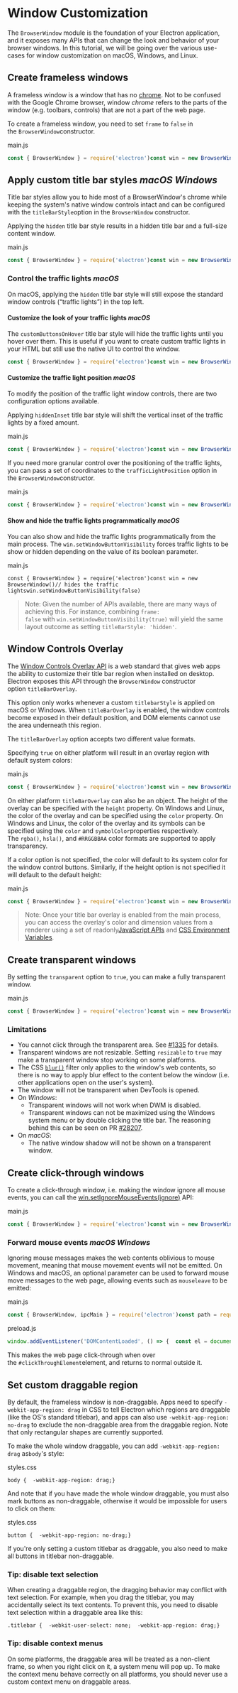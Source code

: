# Window Customization

The `BrowserWindow` module is the foundation of your Electron application, and it exposes many APIs that can change the look and behavior of your browser windows. In this tutorial, we will be going over the various use-cases for window customization on macOS, Windows, and Linux.

## Create frameless windows[​](https://www.electronjs.org/docs/latest/tutorial/window-customization#create-frameless-windows "Direct link to Create frameless windows")

A frameless window is a window that has no [chrome](https://developer.mozilla.org/en-US/docs/Glossary/Chrome). Not to be confused with the Google Chrome browser, window _chrome_ refers to the parts of the window (e.g. toolbars, controls) that are not a part of the web page.

To create a frameless window, you need to set `frame` to `false` in the `BrowserWindow`constructor.

main.js

```JavaScript
const { BrowserWindow } = require('electron')const win = new BrowserWindow({ frame: false })
```

## Apply custom title bar styles _macOS_ _Windows_[​](https://www.electronjs.org/docs/latest/tutorial/window-customization#apply-custom-title-bar-styles-macos-windows "Direct link to apply-custom-title-bar-styles-macos-windows")

Title bar styles allow you to hide most of a BrowserWindow's chrome while keeping the system's native window controls intact and can be configured with the `titleBarStyle`option in the `BrowserWindow` constructor.

Applying the `hidden` title bar style results in a hidden title bar and a full-size content window.

main.js

```JavaScript
const { BrowserWindow } = require('electron')const win = new BrowserWindow({ titleBarStyle: 'hidden' })
```

### Control the traffic lights _macOS_[​](https://www.electronjs.org/docs/latest/tutorial/window-customization#control-the-traffic-lights-macos "Direct link to control-the-traffic-lights-macos")

On macOS, applying the `hidden` title bar style will still expose the standard window controls (“traffic lights”) in the top left.

#### Customize the look of your traffic lights _macOS_[​](https://www.electronjs.org/docs/latest/tutorial/window-customization#customize-the-look-of-your-traffic-lights-macos "Direct link to customize-the-look-of-your-traffic-lights-macos")

The `customButtonsOnHover` title bar style will hide the traffic lights until you hover over them. This is useful if you want to create custom traffic lights in your HTML but still use the native UI to control the window.

```JavaScript
const { BrowserWindow } = require('electron')const win = new BrowserWindow({ titleBarStyle: 'customButtonsOnHover' })
```

#### Customize the traffic light position _macOS_[​](https://www.electronjs.org/docs/latest/tutorial/window-customization#customize-the-traffic-light-position-macos "Direct link to customize-the-traffic-light-position-macos")

To modify the position of the traffic light window controls, there are two configuration options available.

Applying `hiddenInset` title bar style will shift the vertical inset of the traffic lights by a fixed amount.

main.js

```JavaScript
const { BrowserWindow } = require('electron')const win = new BrowserWindow({ titleBarStyle: 'hiddenInset' })
```

If you need more granular control over the positioning of the traffic lights, you can pass a set of coordinates to the `trafficLightPosition` option in the `BrowserWindow`constructor.

main.js

```JavaScript
const { BrowserWindow } = require('electron')const win = new BrowserWindow({  titleBarStyle: 'hidden',  trafficLightPosition: { x: 10, y: 10 }})
```

#### Show and hide the traffic lights programmatically _macOS_[​](https://www.electronjs.org/docs/latest/tutorial/window-customization#show-and-hide-the-traffic-lights-programmatically-macos "Direct link to show-and-hide-the-traffic-lights-programmatically-macos")

You can also show and hide the traffic lights programmatically from the main process. The `win.setWindowButtonVisibility` forces traffic lights to be show or hidden depending on the value of its boolean parameter.

main.js

```
const { BrowserWindow } = require('electron')const win = new BrowserWindow()// hides the traffic lightswin.setWindowButtonVisibility(false)
```

> Note: Given the number of APIs available, there are many ways of achieving this. For instance, combining `frame: false` with `win.setWindowButtonVisibility(true)` will yield the same layout outcome as setting `titleBarStyle: 'hidden'`.

## Window Controls Overlay[​](https://www.electronjs.org/docs/latest/tutorial/window-customization#window-controls-overlay "Direct link to Window Controls Overlay")

The [Window Controls Overlay API](https://github.com/WICG/window-controls-overlay/blob/main/explainer.md) is a web standard that gives web apps the ability to customize their title bar region when installed on desktop. Electron exposes this API through the `BrowserWindow` constructor option `titleBarOverlay`.

This option only works whenever a custom `titlebarStyle` is applied on macOS or Windows. When `titleBarOverlay` is enabled, the window controls become exposed in their default position, and DOM elements cannot use the area underneath this region.

The `titleBarOverlay` option accepts two different value formats.

Specifying `true` on either platform will result in an overlay region with default system colors:

main.js

```JavaScript
const { BrowserWindow } = require('electron')const win = new BrowserWindow({  titleBarStyle: 'hidden',  titleBarOverlay: true})
```

On either platform `titleBarOverlay` can also be an object. The height of the overlay can be specified with the `height` property. On Windows and Linux, the color of the overlay and can be specified using the `color` property. On Windows and Linux, the color of the overlay and its symbols can be specified using the `color` and `symbolColor`properties respectively. The `rgba()`, `hsla()`, and `#RRGGBBAA` color formats are supported to apply transparency.

If a color option is not specified, the color will default to its system color for the window control buttons. Similarly, if the height option is not specified it will default to the default height:

main.js

```JavaScript
const { BrowserWindow } = require('electron')const win = new BrowserWindow({  titleBarStyle: 'hidden',  titleBarOverlay: {    color: '#2f3241',    symbolColor: '#74b1be',    height: 60  }})
```

> Note: Once your title bar overlay is enabled from the main process, you can access the overlay's color and dimension values from a renderer using a set of readonly[JavaScript APIs](https://github.com/WICG/window-controls-overlay/blob/main/explainer.md#javascript-apis) and [CSS Environment Variables](https://github.com/WICG/window-controls-overlay/blob/main/explainer.md#css-environment-variables).

## Create transparent windows[​](https://www.electronjs.org/docs/latest/tutorial/window-customization#create-transparent-windows "Direct link to Create transparent windows")

By setting the `transparent` option to `true`, you can make a fully transparent window.

main.js

```JavaScript
const { BrowserWindow } = require('electron')const win = new BrowserWindow({ transparent: true })
```

### Limitations[​](https://www.electronjs.org/docs/latest/tutorial/window-customization#limitations "Direct link to Limitations")

- You cannot click through the transparent area. See [#1335](https://github.com/electron/electron/issues/1335) for details.
- Transparent windows are not resizable. Setting `resizable` to `true` may make a transparent window stop working on some platforms.
- The CSS [`blur()`](https://developer.mozilla.org/en-US/docs/Web/CSS/filter-function/blur()) filter only applies to the window's web contents, so there is no way to apply blur effect to the content below the window (i.e. other applications open on the user's system).
- The window will not be transparent when DevTools is opened.
- On _Windows_:
    - Transparent windows will not work when DWM is disabled.
    - Transparent windows can not be maximized using the Windows system menu or by double clicking the title bar. The reasoning behind this can be seen on PR [#28207](https://github.com/electron/electron/pull/28207).
- On _macOS_:
    - The native window shadow will not be shown on a transparent window.

## Create click-through windows[​](https://www.electronjs.org/docs/latest/tutorial/window-customization#create-click-through-windows "Direct link to Create click-through windows")

To create a click-through window, i.e. making the window ignore all mouse events, you can call the [win.setIgnoreMouseEvents(ignore)](https://www.electronjs.org/docs/latest/api/browser-window#winsetignoremouseeventsignore-options) API:

main.js

```JavaScript
const { BrowserWindow } = require('electron')const win = new BrowserWindow()win.setIgnoreMouseEvents(true)
```

### Forward mouse events _macOS_ _Windows_[​](https://www.electronjs.org/docs/latest/tutorial/window-customization#forward-mouse-events-macos-windows "Direct link to forward-mouse-events-macos-windows")

Ignoring mouse messages makes the web contents oblivious to mouse movement, meaning that mouse movement events will not be emitted. On Windows and macOS, an optional parameter can be used to forward mouse move messages to the web page, allowing events such as `mouseleave` to be emitted:

main.js

```JavaScript
const { BrowserWindow, ipcMain } = require('electron')const path = require('node:path')const win = new BrowserWindow({  webPreferences: {    preload: path.join(__dirname, 'preload.js')  }})ipcMain.on('set-ignore-mouse-events', (event, ignore, options) => {  const win = BrowserWindow.fromWebContents(event.sender)  win.setIgnoreMouseEvents(ignore, options)})
```

preload.js

```JavaScript
window.addEventListener('DOMContentLoaded', () => {  const el = document.getElementById('clickThroughElement')  el.addEventListener('mouseenter', () => {    ipcRenderer.send('set-ignore-mouse-events', true, { forward: true })  })  el.addEventListener('mouseleave', () => {    ipcRenderer.send('set-ignore-mouse-events', false)  })})
```

This makes the web page click-through when over the `#clickThroughElement`element, and returns to normal outside it.

## Set custom draggable region[​](https://www.electronjs.org/docs/latest/tutorial/window-customization#set-custom-draggable-region "Direct link to Set custom draggable region")

By default, the frameless window is non-draggable. Apps need to specify `-webkit-app-region: drag` in CSS to tell Electron which regions are draggable (like the OS's standard titlebar), and apps can also use `-webkit-app-region: no-drag` to exclude the non-draggable area from the draggable region. Note that only rectangular shapes are currently supported.

To make the whole window draggable, you can add `-webkit-app-region: drag` as`body`'s style:

styles.css

```
body {  -webkit-app-region: drag;}
```

And note that if you have made the whole window draggable, you must also mark buttons as non-draggable, otherwise it would be impossible for users to click on them:

styles.css

```
button {  -webkit-app-region: no-drag;}
```

If you're only setting a custom titlebar as draggable, you also need to make all buttons in titlebar non-draggable.

### Tip: disable text selection[​](https://www.electronjs.org/docs/latest/tutorial/window-customization#tip-disable-text-selection "Direct link to Tip: disable text selection")

When creating a draggable region, the dragging behavior may conflict with text selection. For example, when you drag the titlebar, you may accidentally select its text contents. To prevent this, you need to disable text selection within a draggable area like this:

```
.titlebar {  -webkit-user-select: none;  -webkit-app-region: drag;}
```

### Tip: disable context menus[​](https://www.electronjs.org/docs/latest/tutorial/window-customization#tip-disable-context-menus "Direct link to Tip: disable context menus")

On some platforms, the draggable area will be treated as a non-client frame, so when you right click on it, a system menu will pop up. To make the context menu behave correctly on all platforms, you should never use a custom context menu on draggable areas.